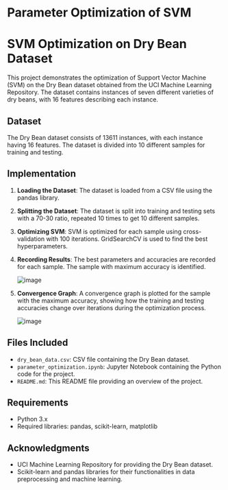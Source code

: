 # Parameter Optimization of SVM
# SVM Optimization on Dry Bean Dataset

This project demonstrates the optimization of Support Vector Machine (SVM) on the Dry Bean dataset obtained from the UCI Machine Learning Repository. The dataset contains instances of seven different varieties of dry beans, with 16 features describing each instance.

## Dataset

The Dry Bean dataset consists of 13611 instances, with each instance having 16 features. The dataset is divided into 10 different samples for training and testing.

## Implementation

1. **Loading the Dataset**: The dataset is loaded from a CSV file using the pandas library.

2. **Splitting the Dataset**: The dataset is split into training and testing sets with a 70-30 ratio, repeated 10 times to get 10 different samples.

3. **Optimizing SVM**: SVM is optimized for each sample using cross-validation with 100 iterations. GridSearchCV is used to find the best hyperparameters.

4. **Recording Results**: The best parameters and accuracies are recorded for each sample. The sample with maximum accuracy is identified.

   ![image](https://github.com/praneykalra16/Parameter_Optimisation/assets/100370893/690f90a9-9a19-44c2-81a4-c48b7448891d)


5. **Convergence Graph**: A convergence graph is plotted for the sample with the maximum accuracy, showing how the training and testing accuracies change over iterations during the optimization process.

   ![image](https://github.com/praneykalra16/Parameter_Optimisation/assets/100370893/1cd06976-55ad-418d-8235-34a87bc30957)


## Files Included

- `dry_bean_data.csv`: CSV file containing the Dry Bean dataset.
- `parameter_optimization.ipynb`: Jupyter Notebook containing the Python code for the project.
- `README.md`: This README file providing an overview of the project.

## Requirements

- Python 3.x
- Required libraries: pandas, scikit-learn, matplotlib

## Acknowledgments

- UCI Machine Learning Repository for providing the Dry Bean dataset.
- Scikit-learn and pandas libraries for their functionalities in data preprocessing and machine learning.
